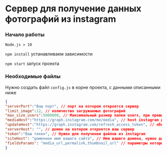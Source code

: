 # Сервер для получение данных фотографий из instagram

### Начало работы
`Node.js > 10`

`npm install` устанавливаем зависимости

`npm start` запуск проекта

### Необходимые файлы

Нужно создать файл `config.js` в корне проекта, с данными описанными ниже
  ```json
  {
  "serverPort":"Ваш порт", // порт на котором откроется сервер
  "limit_image":12, // количество загружаемых фотографий
  "max_size_users":5000000, // Максимальный размер папки users, при превышение которого папка удалется
  "mediaHost":"https://graph.instagram.com/me/media", // host instagram для получения ссылок на медиа файлы
  "updateHost":"https://graph.instagram.com/refresh_access_token", // обновление токена
  "serverHost": "", // домен на котором откроется ваш сервер
  "token":"Ваш токен", // Нужен для получения файлов из instagram
  "siteHost": "доменное имя вашего сайта", // Имя вашего домена, нужно для прописания cors параметров
  "fieldsParams": "media_url,permalink,thumbnail_url" // параметры которые вы хотите получать из API instagram
}
  ```
